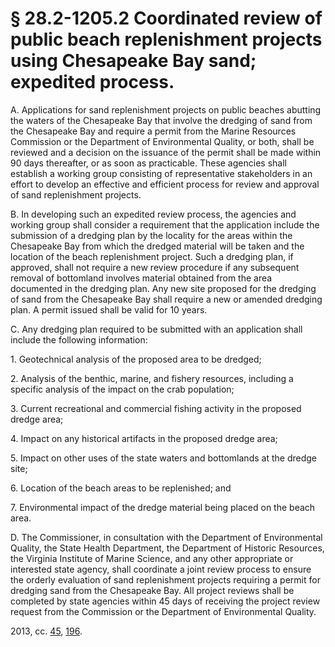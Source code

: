 # § 28.2-1205.2 Coordinated review of public beach replenishment projects using Chesapeake Bay sand; expedited process.

<p>A. Applications for sand replenishment projects on public beaches abutting the waters of the Chesapeake Bay that involve the dredging of sand from the Chesapeake Bay and require a permit from the Marine Resources Commission or the Department of Environmental Quality, or both, shall be reviewed and a decision on the issuance of the permit shall be made within 90 days thereafter, or as soon as practicable. These agencies shall establish a working group consisting of representative stakeholders in an effort to develop an effective and efficient process for review and approval of sand replenishment projects.</p><p>B. In developing such an expedited review process, the agencies and working group shall consider a requirement that the application include the submission of a dredging plan by the locality for the areas within the Chesapeake Bay from which the dredged material will be taken and the location of the beach replenishment project. Such a dredging plan, if approved, shall not require a new review procedure if any subsequent removal of bottomland involves material obtained from the area documented in the dredging plan. Any new site proposed for the dredging of sand from the Chesapeake Bay shall require a new or amended dredging plan. A permit issued shall be valid for 10 years.</p><p>C. Any dredging plan required to be submitted with an application shall include the following information:</p><p>1. Geotechnical analysis of the proposed area to be dredged;</p><p>2. Analysis of the benthic, marine, and fishery resources, including a specific analysis of the impact on the crab population;</p><p>3. Current recreational and commercial fishing activity in the proposed dredge area;</p><p>4. Impact on any historical artifacts in the proposed dredge area;</p><p>5. Impact on other uses of the state waters and bottomlands at the dredge site;</p><p>6. Location of the beach areas to be replenished; and</p><p>7. Environmental impact of the dredge material being placed on the beach area.</p><p>D. The Commissioner, in consultation with the Department of Environmental Quality, the State Health Department, the Department of Historic Resources, the Virginia Institute of Marine Science, and any other appropriate or interested state agency, shall coordinate a joint review process to ensure the orderly evaluation of sand replenishment projects requiring a permit for dredging sand from the Chesapeake Bay. All project reviews shall be completed by state agencies within 45 days of receiving the project review request from the Commission or the Department of Environmental Quality.</p><p>2013, cc. <a href='http://lis.virginia.gov/cgi-bin/legp604.exe?131+ful+CHAP0045'>45</a>, <a href='http://lis.virginia.gov/cgi-bin/legp604.exe?131+ful+CHAP0196'>196</a>.</p>
